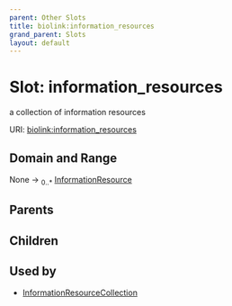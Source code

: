 ```yaml
---
parent: Other Slots
title: biolink:information_resources
grand_parent: Slots
layout: default
---
```


# Slot: information_resources


a collection of information resources

URI: [biolink:information_resources](https://w3id.org/biolink/vocab/information_resources)

## Domain and Range

None ->  <sub>0..\*</sub> [InformationResource](InformationResource.md)

## Parents


## Children


## Used by

 * [InformationResourceCollection](InformationResourceCollection.md)
